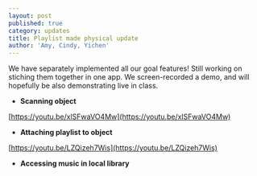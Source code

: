 ```yaml
---
layout: post
published: true
category: updates
title: Playlist made physical update
author: 'Amy, Cindy, Yichen'
---
```

We have separately implemented all our goal features! Still working on stiching them together in one app. We screen-recorded a demo, and will hopefully be also demonstrating live in class.

- **Scanning object**

[https://youtu.be/xlSFwaVO4Mw](https://youtu.be/xlSFwaVO4Mw)

- **Attaching playlist to object**


[https://youtu.be/LZQizeh7Wis](https://youtu.be/LZQizeh7Wis)

- **Accessing music in local library**




